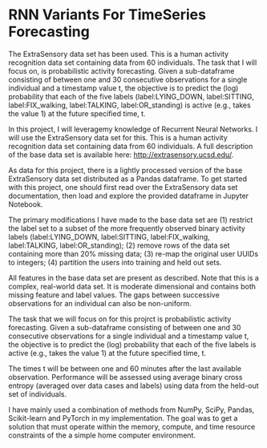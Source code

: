 # RNN Variants For TimeSeries Forecasting
The ExtraSensory data set has been used. This is a human activity recognition data set containing data from 60 individuals. The task that I will focus on, is probabilistic activity forecasting. Given a sub-dataframe consisting of between one and 30 consecutive observations for a single individual and a timestamp value t, the objective is to predict the (log) probability that each of the five labels (label:LYING_DOWN, label:SITTING, label:FIX_walking, label:TALKING, label:OR_standing) is active (e.g., takes the value 1) at the future specified time, t.

In this project, I will leveragemy knowledge of Recurrent Neural Networks. I will use the ExtraSensory data set for this. This is a human activity recognition data set containing data from 60 individuals. A full description of the base data set is available here: http://extrasensory.ucsd.edu/. 

As data for this project, there is a lightly processed version of the base ExtraSensory data set distributed as a Pandas dataframe. To get started with this project, one should first read over the ExtraSensory data set documentation, then load and explore the provided dataframe in Jupyter Notebook.

The primary modifications I have made to the base data set are 
(1) restrict the label set to a subset of the more frequently observed binary activity labels (label:LYING_DOWN, label:SITTING, label:FIX_walking, label:TALKING, label:OR_standing); 
(2) remove rows of the data set containing more than 20% missing data; 
(3) re-map the original user UUIDs to integers; 
(4) partition the users into training and held out sets.

All features in the base data set are present as described. Note that this is a complex, real-world data set. It is moderate dimensional and contains both missing feature and label values. The gaps between successive observations for an individual can also be non-uniform.

The task that we will focus on for this projrct is probabilistic activity forecasting. Given a sub-dataframe consisting of between one and 30 consecutive observations for a single individual and a timestamp value t, the objective is to predict the (log) probability that each of the five labels is active (e.g., takes the value 1) at the future specified time, t. 

The times t will be between one and 60 minutes after the last available observation. Performance will be assessed using average binary cross entropy (averaged over data cases and labels) using data from the held-out set of individuals.

I have mainly used a combination of methods from NumPy, SciPy, Pandas, Scikit-learn and PyTorch in my implementation. The goal was to get a  solution that must operate within the memory, compute, and time resource constraints of the a simple home computer environment.
